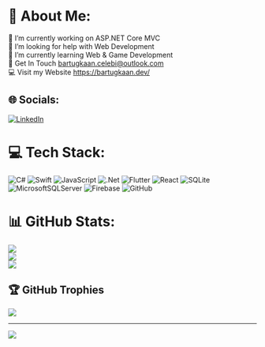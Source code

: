 # 💫 About Me:
🔭 I’m currently working on ASP.NET Core MVC<br>🤝 I’m looking for help with Web Development<br>🌱 I’m currently learning Web & Game Development<br> 💬 Get In Touch bartugkaan.celebi@outlook.com<br> 💻 Visit my Website https://bartugkaan.dev/


## 🌐 Socials:
[![LinkedIn](https://img.shields.io/badge/LinkedIn-%230077B5.svg?logo=linkedin&logoColor=white)](https://linkedin.com/in/https://www.linkedin.com/in/bartugkaan/) 

# 💻 Tech Stack:
![C#](https://img.shields.io/badge/c%23-%23239120.svg?style=for-the-badge&logo=csharp&logoColor=white) ![Swift](https://img.shields.io/badge/swift-F54A2A?style=for-the-badge&logo=swift&logoColor=white) ![JavaScript](https://img.shields.io/badge/javascript-%23323330.svg?style=for-the-badge&logo=javascript&logoColor=%23F7DF1E) ![.Net](https://img.shields.io/badge/.NET-5C2D91?style=for-the-badge&logo=.net&logoColor=white) ![Flutter](https://img.shields.io/badge/Flutter-%2302569B.svg?style=for-the-badge&logo=Flutter&logoColor=white) ![React](https://img.shields.io/badge/react-%2320232a.svg?style=for-the-badge&logo=react&logoColor=%2361DAFB) ![SQLite](https://img.shields.io/badge/sqlite-%2307405e.svg?style=for-the-badge&logo=sqlite&logoColor=white) ![MicrosoftSQLServer](https://img.shields.io/badge/Microsoft%20SQL%20Server-CC2927?style=for-the-badge&logo=microsoft%20sql%20server&logoColor=white) ![Firebase](https://img.shields.io/badge/firebase-a08021?style=for-the-badge&logo=firebase&logoColor=ffcd34) ![GitHub](https://img.shields.io/badge/github-%23121011.svg?style=for-the-badge&logo=github&logoColor=white)
# 📊 GitHub Stats:
![](https://github-readme-stats.vercel.app/api?username=BartugKaan&theme=dark&hide_border=false&include_all_commits=true&count_private=false)<br/>
![](https://github-readme-streak-stats.herokuapp.com/?user=BartugKaan&theme=dark&hide_border=false)<br/>
![](https://github-readme-stats.vercel.app/api/top-langs/?username=BartugKaan&theme=dark&hide_border=false&include_all_commits=true&count_private=false&layout=compact)

## 🏆 GitHub Trophies
![](https://github-profile-trophy.vercel.app/?username=BartugKaan&theme=radical&no-frame=false&no-bg=true&margin-w=4)

---
[![](https://visitcount.itsvg.in/api?id=BartugKaan&icon=0&color=0)](https://visitcount.itsvg.in)
